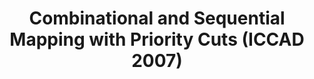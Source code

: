 ---
layout: page
title: Combinational and Sequential Mapping with Priority Cuts (ICCAD 2007)
description: | 
 Only top-k priority cuts, which are sorted with pre-defined heuristics are saved and more tricks are proposed to reduce the complexity of technology mappings. Two global (area flow) and local (exact area) area recovery are used to reduce area without level degradation.
importance: 4
category: Logic Synthesis Operators
---